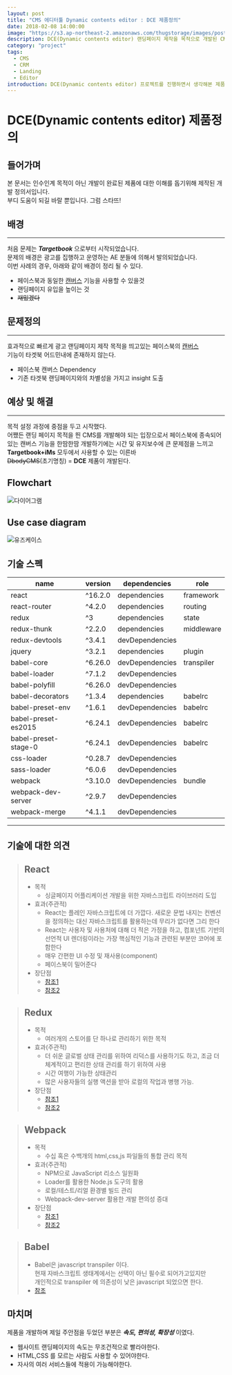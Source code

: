 ```yaml
---
layout: post
title: "CMS 에디터툴 Dynamic contents editor : DCE 제품정의"
date: 2018-02-08 14:00:00
image: "https://s3.ap-northeast-2.amazonaws.com/thugstorage/images/postcover/dcecover2.jpg"
description: DCE(Dynamic contents editor) 랜딩페이지 제작을 목적으로 개발된 CMS 툴입니다.
category: "project"
tags:
  - CMS
  - CRM
  - Landing
  - Editor
introduction: DCE(Dynamic contents editor) 프로젝트를 진행하면서 생각해본 제품정의를 공유하고자 합니다.
---
```


# DCE(Dynamic contents editor) 제품정의

## **들어가며**

본 문서는 인수인계 목적이 아닌
개발이 완료된 제품에 대한 이해를 돕기위해 제작된 개발 정의서입니다.<br />
부디 도움이 되길 바랄 뿐입니다. 그럼 스타뜨!

## **배경**

---

처음 문제는 **_Targetbook_** 으로부터 시작되었습니다.<br />
문제의 배경은 광고를 집행하고 운영하는 AE 분들에 의해서 발의되었습니다.<br />
이번 사례의 경우, 아래와 같이 배경이 정리 될 수 있다.

- 페이스북과 동일한 [캔버스](https://www.facebook.com/business/learn/facebook-create-ad-canvas-ads) 기능을 사용할 수 있을것
- 랜딩페이지 유입을 높이는 것
- ~~재밌겠다~~

## **문제정의**

---

효과적으로 빠르게 광고 랜딩페이지 제작 목적을 띄고있는 페이스북의 [캔버스](https://www.facebook.com/business/learn/facebook-create-ad-canvas-ads)<br />
기능이 타겟북 어드민내에 존재하지 않는다.

- 페이스북 캔버스 Dependency
- 기존 타겟북 랜딩페이지와의 차별성을 가지고 insight 도출

## **예상 및 해결**

---

목적 설정 과정에 중점을 두고 시작했다.<br />
어쨌든 랜딩 페이지 목적을 띈 CMS를 개발해야 되는 입장으로서
페이스북에 종속되어있는 캔버스 기능을 한땀한땀 개발하기에는 시간 및 유지보수에
큰 문제점을 느끼고 **Targetbook+iMs** 모두에서 사용할 수 있는 이른바<br />
~~DbodyCMS~~(초기명칭) = **DCE** 제품이 개발된다.

## **Flowchart**

![다이어그램](https://s3.ap-northeast-2.amazonaws.com/thugstorage/images/post/DCE_FE.png)

## **Use case diagram**

![유즈케이스](https://s3.ap-northeast-2.amazonaws.com/thugstorage/images/post/dce_usecase.png)

## **기술 스펙**

| name                 | version | dependencies    | role       |
| -------------------- | ------- | --------------- | ---------- |
| react                | ^16.2.0 | dependencies    | framework  |
| react-router         | ^4.2.0  | dependencies    | routing    |
| redux                | ^3      | dependencies    | state      |
| redux-thunk          | ^2.2.0  | dependencies    | middleware |
| redux-devtools       | ^3.4.1  | devDependencies |            |
| jquery               | ^3.2.1  | dependencies    | plugin     |
| babel-core           | ^6.26.0 | devDependencies | transpiler |
| babel-loader         | ^7.1.2  | devDependencies |            |
| babel-polyfill       | ^6.26.0 | devDependencies |            |
| babel-decorators     | ^1.3.4  | dependencies    | babelrc    |
| babel-preset-env     | ^1.6.1  | devDependencies | babelrc    |
| babel-preset-es2015  | ^6.24.1 | devDependencies | babelrc    |
| babel-preset-stage-0 | ^6.24.1 | devDependencies | babelrc    |
| css-loader           | ^0.28.7 | devDependencies |            |
| sass-loader          | ^6.0.6  | devDependencies |            |
| webpack              | ^3.10.0 | devDependencies | bundle     |
| webpack-dev-server   | ^2.9.7  | devDependencies |            |
| webpack-merge        | ^4.1.1  | devDependencies |            |

---

## **기술에 대한 의견**

> ## React
>
> - 목적
>   - 싱글페이지 어플리케이션 개발을 위한 자바스크립트 라이브러리 도입
> - 효과(주관적)
>   - React는 플레인 자바스크립트에 더 가깝다. 새로운 문법 내지는 컨벤션을 정의하는 대신 자바스크립트를 활용하는데 무리가 없다면 그리 한다
>   - React는 사용자 및 사용처에 대해 더 적은 가정을 하고, 컴포넌트 기반의 선언적 UI 렌더링이라는 가장 핵심적인 기능과 관련된 부분만 코어에 포함한다
>   - 매우 간편한 UI 수정 및 재사용(component)
>   - 페이스북이 밀어준다
> - 장단점
>   - [참조1](https://medium.com/@RianCommunity/react%EC%9D%98-%ED%83%84%EC%83%9D%EB%B0%B0%EA%B2%BD%EA%B3%BC-%ED%8A%B9%EC%A7%95-4190d47a28f)
>   - [참조2](https://joshua1988.github.io/web_dev/vue-or-react/)

> ## Redux
>
> - 목적
>   - 여러개의 스토어를 단 하나로 관리하기 위한 목적
> - 효과(주관적)
>   - 더 쉬운 글로벌 상태 관리를 위하여 리덕스를 사용하기도 하고, 조금 더 체계적이고 편리한 상태 관리를 하기 위하여 사용
>   - 시간 여행이 가능한 상태관리
>   - 많은 사용자들의 실행 액션을 받아 로컬의 작업과 병행 가능.
> - 장단점
>   - [참조1](http://ibrahimovic.tistory.com/31)
>   - [참조2](https://velopert.com/3533)

> ## Webpack
>
> - 목적
>   - 수십 혹은 수백개의 html,css,js 파일들의 통합 관리 목적
> - 효과(주관적)
>   - NPM으로 JavaScript 리소스 일원화
>   - Loader를 활용한 Node.js 도구의 활용
>   - 로컬/테스트/리얼 환경별 빌드 관리
>   - Webpack-dev-server 활용한 개발 편의성 증대
> - 장단점
>   - [참조1](https://medium.com/@ljs0705/spa-single-page-app-%EC%97%90%EC%84%9C-webpack%EC%9D%84-%EC%82%AC%EC%9A%A9%ED%95%98%EB%8A%94-%EC%9D%B4%EC%9C%A0-ce7d3f82fe9)
>   - [참조2](https://dev.zzoman.com/2017/09/04/why-do-you-need-to-learn-about-webpack/)

> ## Babel
>
> - Babel은 javascript transpiler 이다.\
>   현재 자바스크립트 생태계에서는 선택이 아닌 필수로 되어가고있지만\
>   개인적으로 transpiler 에 의존성이 낮은 javascript 되었으면 한다.
> - [참조](https://moon9342.github.io/javascript-babel)

## **마치며**

제품을 개발하며 제일 주안점을 두었던 부분은 **_속도, 편의성, 확장성_** 이였다.

- 웹사이트 랜딩페이지의 속도는 무조건적으로 빨라야한다.
- HTML,CSS 를 모르는 사람도 사용할 수 있어야한다.
- 자사의 여러 서비스들에 적용이 가능해야한다.
